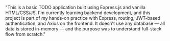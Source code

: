 "This is a basic TODO application built using Express.js and vanilla HTML/CSS/JS. I'm currently learning backend development, and this project is part of my hands-on practice with Express, routing, JWT-based authentication, and Axios on the frontend. It doesn't use any database — all data is stored in-memory — and the purpose was to understand full-stack flow from scratch."
